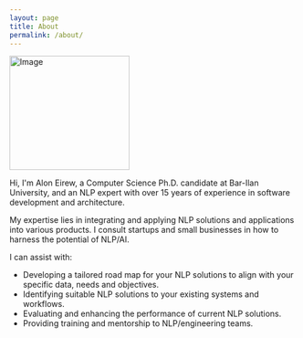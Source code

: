 ```yaml
---
layout: page
title: About
permalink: /about/
---
```

<img src="../assets/img/alon_eirew.png" alt="Image" width="210" height="200">

Hi, I'm Alon Eirew, a Computer Science Ph.D. candidate at Bar-Ilan University, and an NLP expert with over 15 years of experience in software development and architecture. 

My expertise lies in integrating and applying NLP solutions and applications into various products. I consult startups and small businesses in how to harness the potential of NLP/AI.

I can assist with:
* Developing a tailored road map for your NLP solutions to align with your specific data, needs and objectives.
* Identifying suitable NLP solutions to your existing systems and workflows.
* Evaluating and enhancing the performance of current NLP solutions.
* Providing training and mentorship to NLP/engineering teams.